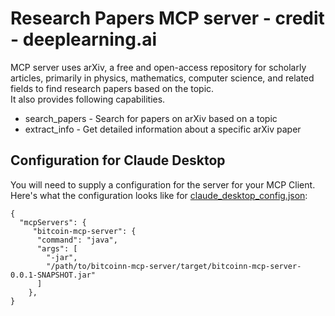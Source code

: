 # Research Papers MCP server - credit - deeplearning.ai

MCP server uses arXiv, a free and open-access repository for scholarly articles, primarily in physics, mathematics, computer science, and related fields to find research papers based on the topic.  
It also provides following capabilities.
- search_papers - Search for papers on arXiv based on a topic
- extract_info - Get detailed information about a specific arXiv paper

## Configuration for Claude Desktop

You will need to supply a configuration for the server for your MCP Client. Here's what the configuration looks like for [claude_desktop_config.json](https://modelcontextprotocol.io/quickstart/user):

```
{
  "mcpServers": {
     "bitcoin-mcp-server": {
      "command": "java",
      "args": [
        "-jar",
        "/path/to/bitcoinn-mcp-server/target/bitcoinn-mcp-server-0.0.1-SNAPSHOT.jar"
      ]
    },
}
```







